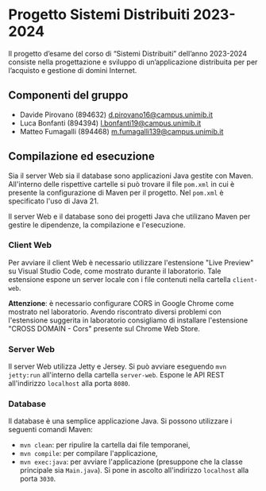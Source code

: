 # Progetto Sistemi Distribuiti 2023-2024

Il progetto d’esame del corso di “Sistemi Distribuiti” dell’anno 2023-2024 consiste nella progettazione e sviluppo di un’applicazione distribuita per per l’acquisto
e gestione di domini Internet.

## Componenti del gruppo

* Davide Pirovano (894632) <d.pirovano16@campus.unimib.it>
* Luca Bonfanti (894394) <l.bonfanti19@campus.unimib.it>
* Matteo Fumagalli (894468) <m.fumagalli139@campus.unimib.it>

## Compilazione ed esecuzione

Sia il server Web sia il database sono applicazioni Java gestite con Maven. All'interno delle rispettive cartelle si può trovare il file `pom.xml` in cui è presente la configurazione di Maven per il progetto. Nel `pom.xml` è specificato l'uso di Java 21.

Il server Web e il database sono dei progetti Java che utilizano Maven per gestire le dipendenze, la compilazione e l'esecuzione.

### Client Web

Per avviare il client Web è necessario utilizzare l'estensione "Live Preview" su Visual Studio Code, come mostrato durante il laboratorio. Tale estensione espone un server locale con i file contenuti nella cartella `client-web`.

**Attenzione**: è necessario configurare CORS in Google Chrome come mostrato nel laboratorio. Avendo riscontrato diversi problemi con l'estensione suggerita in laboratorio consigliamo di installare l'estensione "CROSS DOMAIN - Cors" presente sul Chrome Web Store.

### Server Web

Il server Web utilizza Jetty e Jersey. Si può avviare eseguendo `mvn jetty:run` all'interno della cartella `server-web`. Espone le API REST all'indirizzo `localhost` alla porta `8080`.

### Database

Il database è una semplice applicazione Java. Si possono utilizzare i seguenti comandi Maven:

* `mvn clean`: per ripulire la cartella dai file temporanei,
* `mvn compile`: per compilare l'applicazione,
* `mvn exec:java`: per avviare l'applicazione (presuppone che la classe principale sia `Main.java`). Si pone in ascolto all'indirizzo `localhost` alla porta `3030`.